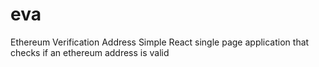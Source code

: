 # eva
Ethereum Verification Address
Simple React single page application that checks if an ethereum address is valid